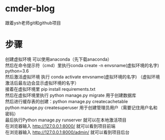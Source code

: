 # cmder-blog
跟着ysh老师git和github项目
# 步骤
创建虚拟环境 可以使用anaconda（先下载anaconda）  
然后在命令提示符（cmd）里执行conda create -n envsname(虚拟环境的名字) python=3.6  
然后激活虚拟环境 执行 conda activate envsname(虚拟环境的名字) （虚拟环境激活后最左边会显示虚拟环境的名字）  
接着在虚拟环境里 pip install requirements.txt  
然后在虚拟环境里执行 python manage.py migrate 用于创建数据库   
然后进行缓存表的创建：python manage.py createcachetable   
python manage.py createsuperuser 用于创建管理员用户（需要记住用户名和密码）   
最后执行Python manage.py runserver 就可以在本地激活项目   
在浏览器输入 http://127.0.0.1:8000/ 就可以看到项目前端   
在浏览器输入 http://127.0.0.1:8000/admin/ 就可以看到项目后台   
